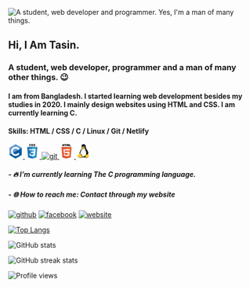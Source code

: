 ![A student, web developer and programmer. Yes, I'm a man of many things.](https://www.facebook.com/photo/?fbid=352261320402235&set=a.106265498335153)


## Hi, I Am Tasin.
### A student, web developer, programmer and a man of many other things. 😉

#### I am from Bangladesh. I started learning web development besides my studies in 2020. I mainly design websites using HTML and CSS. I am currently learning C.  

#### Skills: HTML / CSS / C / Linux / Git / Netlify

<p align="left"> <a href="https://www.cprogramming.com/" target="_blank" rel="noreferrer"> <img src="https://raw.githubusercontent.com/devicons/devicon/master/icons/c/c-original.svg" alt="c" width="30" height="30"/> </a> <a href="https://www.w3schools.com/css/" target="_blank" rel="noreferrer"> <img src="https://raw.githubusercontent.com/devicons/devicon/master/icons/css3/css3-original-wordmark.svg" alt="css3" width="30" height="30"/> </a> <a href="https://git-scm.com/" target="_blank" rel="noreferrer"> <img src="https://www.vectorlogo.zone/logos/git-scm/git-scm-icon.svg" alt="git" width="30" height="30"/> </a> <a href="https://www.w3.org/html/" target="_blank" rel="noreferrer"> <img src="https://raw.githubusercontent.com/devicons/devicon/master/icons/html5/html5-original-wordmark.svg" alt="html5" width="30" height="30"/> </a> <a href="https://www.linux.org/" target="_blank" rel="noreferrer"> <img src="https://raw.githubusercontent.com/devicons/devicon/master/icons/linux/linux-original.svg" alt="linux" width="30" height="30"/> </a> </p>

##### - 🔥 I’m currently learning The C programming language. 
##### - 🌐 How to reach me: Contact through my website  


[<img src='https://cdn.jsdelivr.net/npm/simple-icons@3.0.1/icons/github.svg' alt='github' height='30'>](https://github.com/tasinhaque)  [<img src='https://cdn.jsdelivr.net/npm/simple-icons@3.0.1/icons/facebook.svg' alt='facebook' height='30'>](https://www.facebook.com/tasin65)  [<img src='https://cdn.jsdelivr.net/npm/simple-icons@3.0.1/icons/icloud.svg' alt='website' height='30'>](http://tasinhaque.netlify.app)  

[![Top Langs](https://github-readme-stats.vercel.app/api/top-langs/?username=tasinhaque)](https://github.com/anuraghazra/github-readme-stats)

![GitHub stats](https://github-readme-stats.vercel.app/api?username=tasinhaque&show_icons=true)  

![GitHub streak stats](https://github-readme-streak-stats.herokuapp.com/?user=tasinhaque)  
  



![Profile views](https://gpvc.arturio.dev/tasinhaque)
